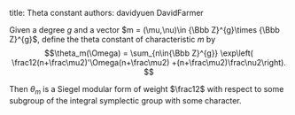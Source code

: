 title: Theta constant
authors:
    davidyuen
    DavidFarmer

Given a degree $g$ and a vector
$m = (\mu,\nu)\in {\Bbb Z}^{g}\times {\Bbb Z}^{g}$,
define the theta constant of characteristic $m$
by
$$\theta_m(\Omega) = \sum_{n\in{\Bbb Z}^{g}}
\exp\left( \frac12(n+\frac\mu2)'\Omega(n+\frac\mu2)
+(n+\frac\mu2)\frac\nu2\right).
$$

Then $\theta_m$ is a 
<a class="knowl-title" knowl="mf.siegel">Siegel modular form</a>
of weight $\frac12$ with respect
to some subgroup of the integral
<a class="knowl-title" knowl="mf.siegel.group.symplectic">
symplectic group</a>
with some character.

